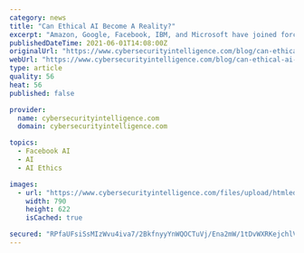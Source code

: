 ```yaml
---
category: news
title: "Can Ethical AI Become A Reality?"
excerpt: "Amazon, Google, Facebook, IBM, and Microsoft have joined forces to ... The consortium explained: \"This partnership on AI will conduct research, organise discussions, provide thought leadership, consult with relevant third parties, respond to questions ..."
publishedDateTime: 2021-06-01T14:08:00Z
originalUrl: "https://www.cybersecurityintelligence.com/blog/can-ethical-ai-become-a-reality-5645.html"
webUrl: "https://www.cybersecurityintelligence.com/blog/can-ethical-ai-become-a-reality-5645.html"
type: article
quality: 56
heat: 56
published: false

provider:
  name: cybersecurityintelligence.com
  domain: cybersecurityintelligence.com

topics:
  - Facebook AI
  - AI
  - AI Ethics

images:
  - url: "https://www.cybersecurityintelligence.com/files/upload/htmleditor/ezgif.com-gif-maker%20-%202021-06-01T150535.828.png"
    width: 790
    height: 622
    isCached: true

secured: "RPfaUFsiSsMIzWvu4iva7/2BkfnyyYnWQOCTuVj/Ena2mW/1tDvWXRKejchlVtW9rXPSyvfaXMGtDSi46xstGBwGIIUXNauuT07N0JQnOMCUHr+TYRoiLP80rU3GCe+UHNgVh2f4viKW1BC4QqP0io832cNKjW/jvUC+P0v7tU/fcO6/P3FWsGjbyCwAcuj5jY7zf6eB3gd7/gFr5tHZUwVnVpaMs+lLEBRtELJllmzEOC9nC5jdS8sAomD0hbhZbl1kD/u4tsj7Pw9DQtYVvDLDe1jtdzABC+K66HTFx3GCnrsKxCkp/DWzvhIT2DNdVK4Eoro1aVJyd4a65q4OKdMg5aLemmA/n99hMGTaUQY=;r0k6u+fmop9L2GYsrPtgqQ=="
---
```


